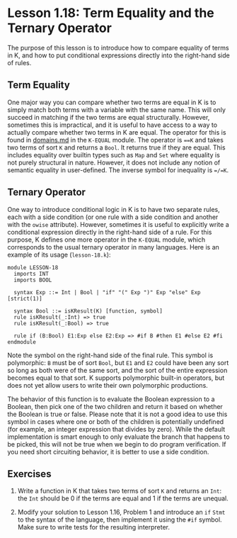 # Lesson 1.18: Term Equality and the Ternary Operator

The purpose of this lesson is to introduce how to compare equality of terms in
K, and how to put conditional expressions directly into the right-hand side of
rules.

## Term Equality

One major way you can compare whether two terms are equal in K is to simply
match both terms with a variable with the same name. This will only succeed
in matching if the two terms are equal structurally. However, sometimes this
is impractical, and it is useful to have access to a way to actually compare
whether two terms in K are equal. The operator for this is found in
[domains.md](../../../include/kframework/builtin/domains.md) in the `K-EQUAL`
module. The operator is `==K` and takes two terms of sort `K` and returns a
`Bool`. It returns true if they are equal. This includes equality over builtin
types such as `Map` and `Set` where equality is not purely structural in
nature. However, it does not include any notion of semantic equality in
user-defined. The inverse symbol for inequality is `=/=K`.

## Ternary Operator

One way to introduce conditional logic in K is to have two separate rules,
each with a side condition (or one rule with a side condition and another with
the `owise` attribute). However, sometimes it is useful to explicitly write
a conditional expression directly in the right-hand side of a rule. For this
purpose, K defines one more operator in the `K-EQUAL` module, which corresponds
to the usual ternary operator in many languages. Here is an example of its 
usage (`lesson-18.k`):

```k
module LESSON-18
  imports INT
  imports BOOL

  syntax Exp ::= Int | Bool | "if" "(" Exp ")" Exp "else" Exp [strict(1)]

  syntax Bool ::= isKResult(K) [function, symbol]
  rule isKResult(_:Int) => true
  rule isKResult(_:Bool) => true

  rule if (B:Bool) E1:Exp else E2:Exp => #if B #then E1 #else E2 #fi
endmodule
```

Note the symbol on the right-hand side of the final rule. This symbol is
polymorphic: `B` must be of sort `Bool`, but `E1` and `E2` could have been
any sort so long as both were of the same sort, and the sort of the entire
expression becomes equal to that sort. K supports polymorphic built-in
operators, but does not yet allow users to write their own polymorphic
productions.

The behavior of this function is to evaluate the Boolean expression to a
Boolean, then pick one of the two children and return it based on whether the
Boolean is true or false. Please note that it is not a good idea to use this
symbol in cases where one or both of the children is potentially undefined
(for example, an integer expression that divides by zero). While the default
implementation is smart enough to only evaluate the branch that happens to be
picked, this will not be true when we begin to do program verification. If
you need short circuiting behavior, it is better to use a side condition.

## Exercises

1. Write a function in K that takes two terms of sort `K` and returns an
`Int`: the `Int` should be 0 if the terms are equal and 1 if the terms are 
unequal.

2. Modify your solution to Lesson 1.16, Problem 1 and introduce an `if`
`Stmt` to the syntax of the language, then implement it using the `#if` symbol.
Make sure to write tests for the resulting interpreter.
